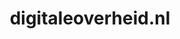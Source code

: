 ---
layout: post
title:  "digitaleoverheid.nl"
internal_url:  "/dutchgov/digitaleoverheid.nl.html"
categories: dutchgov
---